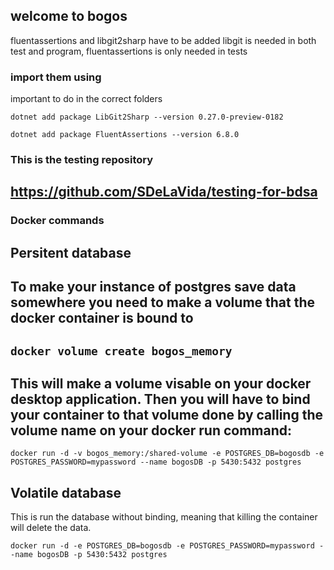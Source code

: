 ## welcome to bogos

fluentassertions and libgit2sharp have to be added 
libgit is needed in both test and program, fluentassertions is only needed in tests

### import them using 
important to do in the correct folders

``dotnet add package LibGit2Sharp --version 0.27.0-preview-0182``

``dotnet add package FluentAssertions --version 6.8.0``
### This is the testing repository

<https://github.com/SDeLaVida/testing-for-bdsa>
---

### Docker commands 

## Persitent database 
To make your instance of postgres save data somewhere you need to make a volume that the docker container is bound to
---
``docker volume create bogos_memory``
---
This will make a volume visable on your docker desktop application. 
Then you will have to bind your container to that volume done by calling the volume name on your docker run command: 
---
``docker run -d -v bogos_memory:/shared-volume -e POSTGRES_DB=bogosdb -e POSTGRES_PASSWORD=mypassword --name bogosDB -p 5430:5432 postgres``

## Volatile database 

This is run the database without binding, meaning that killing the container will delete the data.

``docker run -d -e POSTGRES_DB=bogosdb -e POSTGRES_PASSWORD=mypassword --name bogosDB -p 5430:5432 postgres``
